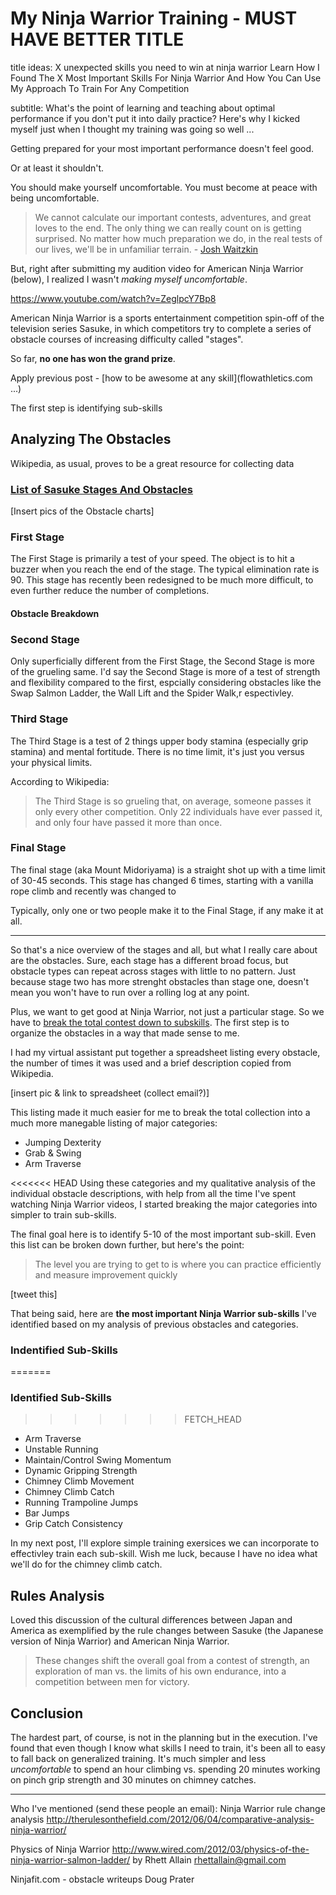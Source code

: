 # My Ninja Warrior Training - MUST HAVE BETTER TITLE

title ideas:
X unexpected skills you need to win at ninja warrior
Learn How I Found The X Most Important Skills For Ninja Warrior And How You Can Use My Approach To Train For Any Competition

subtitle:
What's the point of learning and teaching about optimal performance if you don't put it into daily practice? Here's why I kicked myself just when I thought my training was going so well ...

Getting prepared for your most important performance doesn't feel good. 

Or at least it shouldn't. 

You should make yourself uncomfortable. You must become at peace with being uncomfortable. 

>We cannot calculate our important contests, adventures, and great loves to the end. The only thing we can really count on is getting surprised. No matter how much preparation we do, in the real tests of our lives, we'll be in unfamiliar terrain. - [Josh Waitzkin](http://amzn.to/1LbfGrF)

But, right after submitting my audition video for American Ninja Warrior (below), I realized I wasn't *making myself uncomfortable*. 

https://www.youtube.com/watch?v=ZeglpcY7Bp8

American Ninja Warrior is a sports entertainment competition spin-off of the television series Sasuke, in which competitors try to complete a series of obstacle courses of increasing difficulty called "stages". 

So far, **no one has won the grand prize**.

Apply previous post - [how to be awesome at any skill](flowathletics.com ...)

The first step is identifying sub-skills

## Analyzing The Obstacles
Wikipedia, as usual, proves to be a great resource for collecting data

### [List of Sasuke Stages And Obstacles](http://en.wikipedia.org/wiki/List_of_Sasuke_stages)

[Insert pics of the Obstacle charts]


### First Stage
The First Stage is primarily a test of your speed. The object is to hit a buzzer when you reach the end of the stage. The typical elimination rate is 90. This stage has recently been redesigned to be much more difficult, to even further reduce the number of completions. 

#### Obstacle Breakdown


### Second Stage
Only superficially different from the First Stage, the Second Stage is more of the grueling same. I'd say the Second Stage is more of a test of strength and flexibility compared to the first, espcially considering obstacles like the Swap Salmon Ladder, the Wall Lift and the Spider Walk,r espectivley.

### Third Stage
The Third Stage is a test of 2 things upper body stamina (especially grip stamina) and mental fortitude. There is no time limit, it's just you versus your physical limits.

According to Wikipedia:

>The Third Stage is so grueling that, on average, someone passes it only every other competition. Only 22 individuals have ever passed it, and only four have passed it more than once.

### Final Stage
The final stage (aka Mount Midoriyama) is a straight shot up with a time limit of 30-45 seconds. This stage has changed 6 times, starting with a vanilla rope climb and recently was changed to 

Typically, only one or two people make it to the Final Stage, if any make it at all.

---

So that's a nice overview of the stages and all, but what I really care about are the obstacles. Sure, each stage has a different broad focus, but obstacle types can repeat across stages with little to no pattern. Just because stage two has more strenght obstacles than stage one, doesn't mean you won't have to run over a rolling log at any point.  

Plus, we want to get good at Ninja Warrior, not just a particular stage. So we have to [break the total contest down to subskills](http://flowathletics.com/3-steps-to-be-awesome-at-any-skill/). The first step is to organize the obstacles in a way that made sense to me.

I had my virtual assistant put together a spreadsheet listing every obstacle, the number of times it was used and a brief description copied from Wikipedia.

[insert pic & link to spreadsheet (collect email?)]

This listing made it much easier for me to break the total collection into a much more manegable listing of major categories:

* Jumping Dexterity
* Grab & Swing
* Arm Traverse

<<<<<<< HEAD
Using these categories and my qualitative analysis of the individual obstacle descriptions, with help from all the time I've spent watching Ninja Warrior videos, I started breaking the major categories into simpler to train sub-skills. 

The final goal here is to identify 5-10 of the most important sub-skill. Even this list can be broken down further, but here's the point:

> The level you are trying to get to is where you can practice efficiently and measure improvement quickly

[tweet this]

That being said, here are **the most important Ninja Warrior sub-skills** I've identified based on my analysis of previous obstacles and categories.

### Indentified Sub-Skills
=======
### Identified Sub-Skills
>>>>>>> FETCH_HEAD

* Arm Traverse
* Unstable Running
* Maintain/Control Swing Momentum
* Dynamic Gripping Strength
* Chimney Climb Movement
* Chimney Climb Catch
* Running Trampoline Jumps
* Bar Jumps
* Grip Catch Consistency

In my next post, I'll explore simple training exersices we can incorporate to effectivley train each sub-skill. Wish me luck, because I have no idea what we'll do for the chimney climb catch.

## Rules Analysis

Loved this discussion of the cultural differences between Japan and America as exemplified by the rule changes between Sasuke (the Japanese version of Ninja Warrior) and American Ninja Warrior. 

> These changes shift the overall goal from a contest of strength, an exploration of man vs. the limits of his own endurance, into a competition between men for victory.



## Conclusion

The hardest part, of course, is not in the planning but in the execution. I've found that even though I know what skills I need to train, it's been all to easy to fall back on generalized training. It's much simpler and less *uncomfortable* to spend an hour climbing vs. spending 20 minutes working on pinch grip strength and 30 minutes on chimney catches.

----


Who I've mentioned (send these people an email):
Ninja Warrior rule change analysis http://therulesonthefield.com/2012/06/04/comparative-analysis-ninja-warrior/

Physics of Ninja Warrior http://www.wired.com/2012/03/physics-of-the-ninja-warrior-salmon-ladder/ by Rhett Allain rhettallain@gmail.com

Ninjafit.com - obstacle writeups 
Doug Prater 


